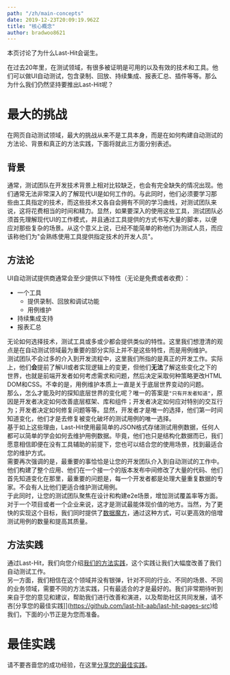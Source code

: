 ```yaml
---
path: "/zh/main-concepts"
date: 2019-12-23T20:09:19.962Z
title: "核心概念"
author: bradwoo8621
---
```


<p class="sub-title">本页讨论了为什么Last-Hit会诞生。</p>

在过去20年里，在测试领域，有很多被证明是可用的以及有效的技术和工具。他们可以做UI自动测试，包含录制、回放、持续集成、报表汇总、插件等等。那么为什么我们仍然坚持要推出Last-Hit呢？

# 最大的挑战
在网页自动测试领域，最大的挑战从来不是工具本身，而是在如何构建自动测试的方法论、背景和真正的方法实践，下面将就此三方面分别表述。

## 背景
通常，测试团队在开发技术背景上相对比较缺乏，也会有完全缺失的情况出现。他们通常无法非常深入的了解现代UI是如何工作的。与此同时，他们必须要学习那些由工具指定的技术，而这些技术又各自会拥有不同的学习曲线，对测试团队来说，这将花费相当的时间和精力。显然，如果要深入的使用这些工具，测试团队必须首先理解现代UI的工作模式，并且通过工具提供的方式书写大量的脚本，以便应对那些复杂的场景。从这个意义上说，已经不能简单的称他们为测试人员，而应该称他们为"会熟练使用工具提供指定技术的开发人员"。

## 方法论
UI自动测试提供商通常会至少提供以下特性（无论是免费或者收费）：
- 一个工具
  - 提供录制、回放和调试功能
  - 用例维护
- 持续集成支持
- 报表汇总

无论如何选择技术，测试工具或多或少都会提供类似的特性。这里我们想澄清的观点是在自动测试领域最为重要的部分实际上并不是这些特性，而是用例维护。  
测试团队不会过多的介入到开发流程中，这里我们所指的是真正的开发工作。实际上，他们**会**提前了解UI或者实现逻辑上的变更，但他们**无法**了解这些变化之下的世界，也就是前端开发者如何考虑需求和问题，然后决定采取何种策略更改HTML DOM和CSS。不幸的是，用例维护本质上一直是关于底层世界变动的问题。  
那么，怎么才能及时的探知底层世界的变化呢？唯一的答案是`"只有开发者知道"`，原因是开发者决定如何改善底层框架、库和组件；开发者决定如何应对特别的交互行为；开发者决定如何修复问题等等。显然，开发者才是唯一的选择，他们第一时间知道变化，他们才是去修复被变化破坏的测试用例的唯一选择。  
基于如上这些理由，Last-Hit使用最简单的JSON格式存储测试用例数据，任何人都可以简单的学会如何去维护用例数据。毕竟，他们也只是结构化数据而已，我们愿意相信即便在没有工具辅助的前提下，您也可以结合您的使用场景，找到最适合您的维护方式。  
需要再次强调的是，最重要的事恰恰是让您的开发团队介入到自动测试的工作中。他们构建了整个应用、他们在一个接一个的版本发布中间修改了大量的代码、他们首先知道变化在那里，最重要的问题是，每一个开发者都是处理大量重复数据的专家。不会有人比他们更适合维护测试用例。  
于此同时，让您的测试团队聚焦在设计和构建e2e场景，增加测试覆盖率等方面。对于一个项目或者一个企业来说，这才是测试最能体现价值的地方。当然，为了更快的实现这个目标，我们同时提供了[数据魔方](/zh/data-matrix/)，通过这种方式，可以更高效的倍增测试用例的数量和提高其质量。

## 方法实践
通过Last-Hit，我们向您介绍[我们的方法实践](/zh/thinking-in-last-hit/)，这个实践让我们大幅度改善了我们自动测试工作。  
另一方面，我们相信在这个领域并没有银弹，针对不同的行业、不同的场景、不同的业务领域，需要不同的方法实践，只有最适合的才是最好的。我们非常期待听到来自于您的意见和建议，帮助我们进行改善和演进，以及帮助社区共同发展，请不吝[分享您的最佳实践]](https://github.com/last-hit-aab/last-hit-pages-src)给我们，下面的小节正是为您而准备。

# 最佳实践
请不要吝啬您的成功经验，在这里[分享您的最佳实践](https://github.com/last-hit-aab/last-hit-pages-src)。